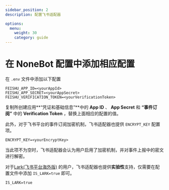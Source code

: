 ```yaml
---
sidebar_position: 2
description: 配置飞书适配器

options:
  menu:
    weight: 30
    category: guide
---
```


# 在 NoneBot 配置中添加相应配置

在 `.env` 文件中添加以下配置

```
FEISHU_APP_ID=<yourAppId>
FEISHU_APP_SECRET=<yourAppSecret>
FEISHU_VERIFICATION_TOKEN=<yourVerificationToken>
```

复制所创建应用**“凭证和基础信息”**中的 **App ID** 、 **App Secret** 和 **“事件订阅”** 中的 **Verification Token** ，替换上面相应的配置的值。

此外，对于飞书平台的事件订阅加密机制，飞书适配器也提供 `ENCRYPT_KEY` 配置项。

```
ENCRYPT_KEY=<yourEncryptKey>
```

当此项不为空时，飞书适配器会认为用户启用了加密机制，并对事件上报中的密文进行解密。

对于[Lark(飞书平台海外版)](https://www.larksuite.com) 的用户，飞书适配器也提供**实验性**支持，仅需要在配置文件中添加 `IS_LARK=true` 即可。

```
IS_LARK=true
```
